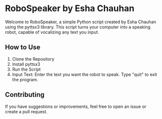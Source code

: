 RoboSpeaker by Esha Chauhan
===========================

Welcome to RoboSpeaker, a simple Python script created by Esha Chauhan using the pyttsx3 library. This script turns your computer into a speaking robot, capable of vocalizing any text you input.

How to Use
----------

1. Clone the Repository
2. Install pyttsx3
3. Run the Script
4. Input Text:
Enter the text you want the robot to speak. Type "quit" to exit the program.

Contributing
--

If you have suggestions or improvements, feel free to open an issue or create a pull request.
